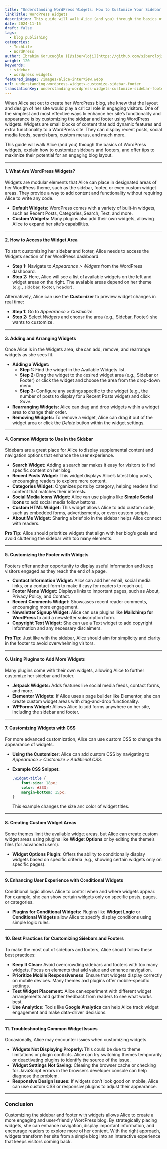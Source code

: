 ```yaml
---
title: "Understanding WordPress Widgets: How to Customize Your Sidebar and Footer"
linkTitle: WordPress Widgets
description: This guide will walk Alice (and you) through the basics of WordPress widgets, explain how to customize sidebars and footers, and offer tips to maximize their potential for an engaging blog layout.
date: 2024-11-15
draft: false
tags:
  - blog publishing
categories:
  - TechLife
  - WordPress
author: İbrahim Korucuoğlu ([@siberoloji](https://github.com/siberoloji))
weight: 120
keywords:
  - sidebar
  - wordpress widgets
featured_image: /images/alice-interview.webp
url: understanding-wordpress-widgets-customize-sidebar-footer
translationKey: understanding-wordpress-widgets-customize-sidebar-footer
---
```

When Alice set out to create her WordPress blog, she knew that the layout and design of her site would play a critical role in engaging visitors. One of the simplest and most effective ways to enhance her site’s functionality and appearance is by customizing the sidebar and footer using WordPress widgets. Widgets are small blocks of content that add dynamic features and extra functionality to a WordPress site. They can display recent posts, social media feeds, search bars, custom menus, and much more.

This guide will walk Alice (and you) through the basics of WordPress widgets, explain how to customize sidebars and footers, and offer tips to maximize their potential for an engaging blog layout.

---

#### **1. What Are WordPress Widgets?**

Widgets are modular elements that Alice can place in designated areas of her WordPress theme, such as the sidebar, footer, or even custom widget areas. They provide a way to add content and functionality without requiring Alice to write any code.

- **Default Widgets:** WordPress comes with a variety of built-in widgets, such as Recent Posts, Categories, Search, Text, and more.
- **Custom Widgets:** Many plugins also add their own widgets, allowing Alice to expand her site’s capabilities.

---

#### **2. How to Access the Widget Area**

To start customizing her sidebar and footer, Alice needs to access the Widgets section of her WordPress dashboard.

- **Step 1:** Navigate to *Appearance > Widgets* from the WordPress dashboard.
- **Step 2:** Here, Alice will see a list of available widgets on the left and widget areas on the right. The available areas depend on her theme (e.g., sidebar, footer, header).

Alternatively, Alice can use the **Customizer** to preview widget changes in real time:

- **Step 1:** Go to *Appearance > Customize*.
- **Step 2:** Select *Widgets* and choose the area (e.g., Sidebar, Footer) she wants to customize.

---

#### **3. Adding and Arranging Widgets**

Once Alice is in the Widgets area, she can add, remove, and rearrange widgets as she sees fit.

- **Adding a Widget:**
  - **Step 1:** Find the widget in the Available Widgets list.
  - **Step 2:** Drag the widget to the desired widget area (e.g., Sidebar or Footer) or click the widget and choose the area from the drop-down menu.
  - **Step 3:** Configure any settings specific to the widget (e.g., the number of posts to display for a Recent Posts widget) and click *Save*.
- **Rearranging Widgets:** Alice can drag and drop widgets within a widget area to change their order.
- **Removing Widgets:** To remove a widget, Alice can drag it out of the widget area or click the *Delete* button within the widget settings.

---

#### **4. Common Widgets to Use in the Sidebar**

Sidebars are a great place for Alice to display supplemental content and navigation options that enhance the user experience.

- **Search Widget:** Adding a search bar makes it easy for visitors to find specific content on her blog.
- **Recent Posts Widget:** This widget displays Alice’s latest blog posts, encouraging readers to explore more content.
- **Categories Widget:** Organizes posts by category, helping readers find content that matches their interests.
- **Social Media Icons Widget:** Alice can use plugins like **Simple Social Icons** to add social media follow buttons.
- **Custom HTML Widget:** This widget allows Alice to add custom code, such as embedded forms, advertisements, or even custom scripts.
- **About Me Widget:** Sharing a brief bio in the sidebar helps Alice connect with readers.

**Pro Tip:** Alice should prioritize widgets that align with her blog’s goals and avoid cluttering the sidebar with too many elements.

---

#### **5. Customizing the Footer with Widgets**

Footers offer another opportunity to display useful information and keep visitors engaged as they reach the end of a page.

- **Contact Information Widget:** Alice can add her email, social media links, or a contact form to make it easy for readers to reach out.
- **Footer Menu Widget:** Displays links to important pages, such as About, Privacy Policy, and Contact.
- **Recent Comments Widget:** Showcases recent reader comments, encouraging more engagement.
- **Newsletter Signup Widget:** Alice can use plugins like **Mailchimp for WordPress** to add a newsletter subscription form.
- **Copyright Text Widget:** She can use a Text widget to add copyright information and any necessary disclaimers.

**Pro Tip:** Just like with the sidebar, Alice should aim for simplicity and clarity in the footer to avoid overwhelming visitors.

---

#### **6. Using Plugins to Add More Widgets**

Many plugins come with their own widgets, allowing Alice to further customize her sidebar and footer.

- **Jetpack Widgets:** Adds features like social media feeds, contact forms, and more.
- **Elementor Widgets:** If Alice uses a page builder like Elementor, she can create custom widget areas with drag-and-drop functionality.
- **WPForms Widget:** Allows Alice to add forms anywhere on her site, including the sidebar and footer.

---

#### **7. Customizing Widgets with CSS**

For more advanced customization, Alice can use custom CSS to change the appearance of widgets.

- **Using the Customizer:** Alice can add custom CSS by navigating to *Appearance > Customize > Additional CSS*.
- **Example CSS Snippet:**

  ```css
  .widget-title {
      font-size: 18px;
      color: #333;
      margin-bottom: 15px;
  }
  ```

  This example changes the size and color of widget titles.

---

#### **8. Creating Custom Widget Areas**

Some themes limit the available widget areas, but Alice can create custom widget areas using plugins like **Widget Options** or by editing the theme’s files (for advanced users).

- **Widget Options Plugin:** Offers the ability to conditionally display widgets based on specific criteria (e.g., showing certain widgets only on specific pages).

---

#### **9. Enhancing User Experience with Conditional Widgets**

Conditional logic allows Alice to control when and where widgets appear. For example, she can show certain widgets only on specific posts, pages, or categories.

- **Plugins for Conditional Widgets:** Plugins like **Widget Logic** or **Conditional Widgets** allow Alice to specify display conditions using simple logic rules.

---

#### **10. Best Practices for Customizing Sidebars and Footers**

To make the most out of sidebars and footers, Alice should follow these best practices:

- **Keep It Clean:** Avoid overcrowding sidebars and footers with too many widgets. Focus on elements that add value and enhance navigation.
- **Prioritize Mobile Responsiveness:** Ensure that widgets display correctly on mobile devices. Many themes and plugins offer mobile-specific settings.
- **Test Widget Placement:** Alice can experiment with different widget arrangements and gather feedback from readers to see what works best.
- **Use Analytics:** Tools like **Google Analytics** can help Alice track widget engagement and make data-driven decisions.

---

#### **11. Troubleshooting Common Widget Issues**

Occasionally, Alice may encounter issues when customizing widgets.

- **Widgets Not Displaying Properly:** This could be due to theme limitations or plugin conflicts. Alice can try switching themes temporarily or deactivating plugins to identify the source of the issue.
- **Widget Settings Not Saving:** Clearing the browser cache or checking for JavaScript errors in the browser’s developer console can help diagnose the problem.
- **Responsive Design Issues:** If widgets don’t look good on mobile, Alice can use custom CSS or responsive plugins to adjust their appearance.

---

### **Conclusion**

Customizing the sidebar and footer with widgets allows Alice to create a more engaging and user-friendly WordPress blog. By strategically placing widgets, she can enhance navigation, display important information, and encourage readers to explore more of her content. With the right approach, widgets transform her site from a simple blog into an interactive experience that keeps visitors coming back.
